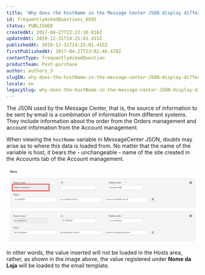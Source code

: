 ```yaml
---
title: 'Why does the hostName in the Message Center JSON display different information from the Account management?'
id: frequentlyAskedQuestions_6695
status: PUBLISHED
createdAt: 2017-04-27T22:22:10.816Z
updatedAt: 2019-12-31T14:25:01.415Z
publishedAt: 2019-12-31T14:25:01.415Z
firstPublishedAt: 2017-04-27T23:02:46.478Z
contentType: frequentlyAskedQuestion
productTeam: Post-purchase
author: authors_3
slugEN: why-does-the-hostName-in-the-message-center-JSON-display-different-information-from-the-license-manager
locale: en
legacySlug: why-does-the-hostName-in-the-message-center-JSON-display-different-information-from-the-license-manager
---
```


The JSON used by the Message Center, that is, the source of information to be sent by email is a combination of information from different systems. They include information about the order from the Orders management and account information from the Account management.

When viewing the `hostName` variable in MessageCenter JSON, doubts may arise as to where this data is loaded from. No matter that the name of the variable is host, it bears the - unchangeable - name of the site created in the Accounts tab of the Account management.

![VTEX - License Manager](https://raw.githubusercontent.com/vtexdocs/help-center-content/refs/heads/main/docs/en/faq/Post-purchase/why-does-the-hostName-in-the-message-center-JSON-display-different-information-from-the-license-manager_1.png)

In other words, the value inserted will not be loaded in the Hosts area, rather, as shown in the image above, the value registered under **Nome da Loja** will be loaded to the email template.
